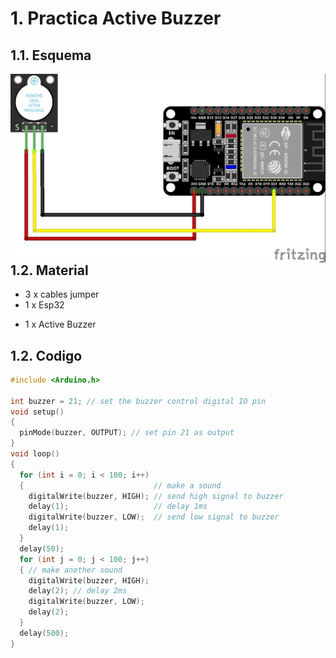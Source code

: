 # 1. Practica Active Buzzer

## 1.1. Esquema

<img src="active_buzzer.jpg"
     alt="Esquema"
     style="float: left; margin-right: 10px;" />
<br>

## 1.2. Material

* 3 x cables jumper
* 1 x Esp32
+ 1 x Active Buzzer
## 1.2. Codigo
``` C++
#include <Arduino.h>

int buzzer = 21; // set the buzzer control digital IO pin
void setup()
{
  pinMode(buzzer, OUTPUT); // set pin 21 as output
}
void loop()
{
  for (int i = 0; i < 100; i++)
  {                             // make a sound
    digitalWrite(buzzer, HIGH); // send high signal to buzzer
    delay(1);                   // delay 1ms
    digitalWrite(buzzer, LOW);  // send low signal to buzzer
    delay(1);
  }
  delay(50);
  for (int j = 0; j < 100; j++)
  { // make another sound
    digitalWrite(buzzer, HIGH);
    delay(2); // delay 2ms
    digitalWrite(buzzer, LOW);
    delay(2);
  }
  delay(500);
}
```
